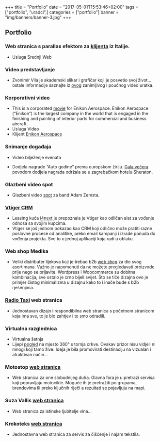 +++
title = "Portfolio"
date = "2017-05-01T15:53:46+02:00"
tags = ["portfolio", "uradci",]
categories = ["portfolio"]
banner = "img/banners/banner-3.jpg"
+++

<h2 id="portfolio">Portfolio</h2>

### Web stranica s parallax efektom za [klijenta](http://www.rigger-italia.it/ "Rigger-Italia") iz Italije.

* Usluga Srednji Web

### Video predstavljanje

* Zvonimir Vila je akademski slikar i grafičar koji je posvetio svoj život…ostale informacije saznajte iz [ovog](https://vimeo.com/146231343) zanimljivog i poučnog video uratka.

### Korporativni video

* This is a corporated [movie](https://vimeo.com/132079071) for Enikon Aerospace. Enikon Aerospace (“Enikon”) is the largest company in the world that is engaged in the finishing and painting of interior parts for commercial and business aircraft.
* Usluga Video
* Klijent [Enikon Aerospace](https://enikonaerospace.com/)

### Snimanje događaja

* Video bilježenje evenata

* Dodjela nagrade “Auto godine” prema europskom žiriju. [Gala večera](https://vimeo.com/133342140) povodom dodjela nagrada održala se u zagrebačkom hotelu Sheraton.

### Glazbeni video spot

* Glazbeni video [spot](https://youtu.be/570qMvo3pwc) za band Adam Zemsta.

### [Vtiger CRM](https://www.vtiger.com/ "Vtiger CRM")

* Leasing kuća [i4next](http://www.i4next.hr/) je prepoznala je Vtiger kao odličan alat za vođenje odnosa sa svojim kupcima.
* Vtiger se još jednom pokazao kao CRM koji odlično može pratiti razne poslovne procese od analitike, preko email kampanji i izrade ponuda do vođenja projekta. Sve to u jednoj aplikaciji koja radi u oblaku.

### Web shop Medika

* Veliki distributer lijekova koji je trebao b2b [web shop](http://shop.medika.hr/) za dio svog asortimana.
Važno je napomenuti da ne možete pregledavati proizvode prije nego se prijavite.
Wordpress i Woocommerce su dobitna kombinacija, sve ostalo je crno bijeli svijet.
Što se tiče dizajna ovo je primjer čistog minimalizma u dizajnu kako to i inače bude s b2b rješenjima.

### [Radio Taxi](http://radiotaxizagreb.com/en/) web stranica

* Jednostavan dizajn i respondibilna web stranica s početnom stranicom koja ima sve, to je bio zahtjev i to smo odradili.

### Virtualna razglednica

* Virtualna šetnja
* Lijepi [pogled](http://www.promopano.com/autoinovacije/Pano.aspx?panoId=667d961f-9d9c-4701-8e35-43f604d63473) na mjesto 360° s tornja crkve. Ovakav prizor nisu vidjeli ni mnogi koji tamo žive.
Ideja je bila promovirati destinaciju na vizualan i atraktivan način…

### Motostop [web stranica](http://motostop.hr/)

* Web stranica za one slobodnijeg duha. Glavna fora je u pretrazi servisa koji popravljaju motocikle.
Moguće ih je pretražiti po grupama, brendovima ili preko ključnih riječi a rezultati se pojavljuju na mapi.

### Suza Vallis [web stranica](http://www.suzavallis.hr/)

* Web stranica za istinske ljubitelje vina…

### Krokoteks [web stranica](http://www.krokoteks.hr/)

* Jednostavna web stranica za servis za čišćenje i najam tekstila.

